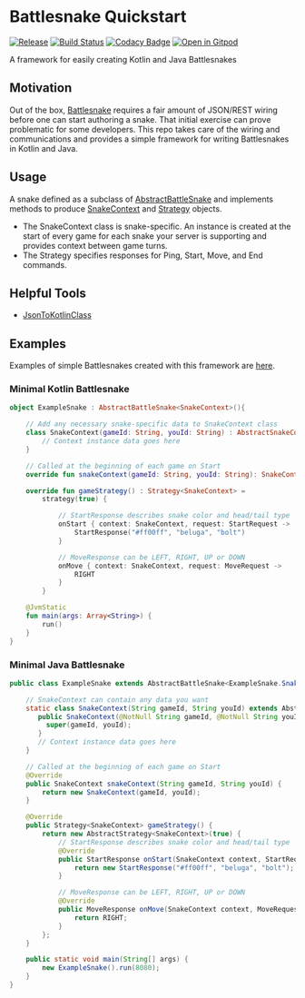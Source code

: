 # Battlesnake Quickstart 

[![Release](https://jitpack.io/v/pambrose/battlesnake-quickstart.svg)](https://jitpack.io/#pambrose/battlesnake-quickstart)
[![Build Status](https://travis-ci.org/pambrose/battlesnake-quickstart.svg?branch=master)](https://travis-ci.org/pambrose/battlesnake-quickstart)
[![Codacy Badge](https://api.codacy.com/project/badge/Grade/1abc3414ac6945ceae995618d66b45ba)](https://app.codacy.com/app/pambrose/battlesnake-quickstart?utm_source=github.com&utm_medium=referral&utm_content=pambrose/battlesnake-quickstart&utm_campaign=Badge_Grade_Dashboard)
[![Open in Gitpod](https://gitpod.io/button/open-in-gitpod.svg)](https://gitpod.io/#https://github.com/pambrose/battlesnake-quickstart)

A framework for easily creating Kotlin and Java Battlesnakes

## Motivation

Out of the box, [Battlesnake](https://battlesnake.io) requires a fair amount of JSON/REST wiring before one
can start authoring a snake. That initial exercise can prove problematic for some developers. 
This repo takes care of the wiring and communications and provides a simple framework for writing
Battlesnakes in Kotlin and Java.  

## Usage

A snake defined as a subclass of [AbstractBattleSnake](src/main/kotlin/io/battlesnake/core/AbstractBattleSnake.kt) and
implements methods to produce [SnakeContext](src/main/kotlin/io/battlesnake/core/AbstractSnakeContext.kt) 
and [Strategy](src/main/kotlin/io/battlesnake/core/Strategy.kt) objects. 

* The SnakeContext class is snake-specific. An instance is created at the start of every game for each snake 
your server is supporting and provides context between game turns. 
* The Strategy specifies responses for Ping, Start, Move, and End commands.

## Helpful Tools

* [JsonToKotlinClass](https://github.com/wuseal/JsonToKotlinClass)

## Examples

Examples of simple Battlesnakes created with this framework are [here](https://github.com/pambrose/battlesnake-examples).

### Minimal Kotlin Battlesnake

```kotlin
object ExampleSnake : AbstractBattleSnake<SnakeContext>(){

    // Add any necessary snake-specific data to SnakeContext class
    class SnakeContext(gameId: String, youId: String) : AbstractSnakeContext(gameId, youId) {
        // Context instance data goes here
    }

    // Called at the beginning of each game on Start
    override fun snakeContext(gameId: String, youId: String): SnakeContext = SnakeContext(gameId, youId)

    override fun gameStrategy() : Strategy<SnakeContext> =
        strategy(true) {

            // StartResponse describes snake color and head/tail type
            onStart { context: SnakeContext, request: StartRequest ->
                StartResponse("#ff00ff", "beluga", "bolt")
            }

            // MoveResponse can be LEFT, RIGHT, UP or DOWN
            onMove { context: SnakeContext, request: MoveRequest ->
                RIGHT
            }
        }

    @JvmStatic
    fun main(args: Array<String>) {
        run()
    }
}
```

### Minimal Java Battlesnake

```java
public class ExampleSnake extends AbstractBattleSnake<ExampleSnake.SnakeContext> {

    // SnakeContext can contain any data you want
    static class SnakeContext(String gameId, String youId) extends AbstractSnakeContext {
       public SnakeContext(@NotNull String gameId, @NotNull String youId) {
         super(gameId, youId);
       }
       // Context instance data goes here
    }

    // Called at the beginning of each game on Start
    @Override
    public SnakeContext snakeContext(String gameId, String youId) {
        return new SnakeContext(gameId, youId);
    }

    @Override
    public Strategy<SnakeContext> gameStrategy() {
        return new AbstractStrategy<SnakeContext>(true) {
            // StartResponse describes snake color and head/tail type
            @Override
            public StartResponse onStart(SnakeContext context, StartRequest request) {
                return new StartResponse("#ff00ff", "beluga", "bolt");
            }

            // MoveResponse can be LEFT, RIGHT, UP or DOWN
            @Override
            public MoveResponse onMove(SnakeContext context, MoveRequest request) {
                return RIGHT;
            }
        };
    }

    public static void main(String[] args) {
        new ExampleSnake().run(8080);
    }
}
```